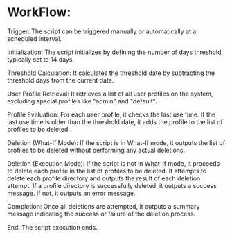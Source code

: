 # WorkFlow:


Trigger:
The script can be triggered manually or automatically at a scheduled interval.

Initialization:
The script initializes by defining the number of days threshold, typically set to 14 days.

Threshold Calculation:
It calculates the threshold date by subtracting the threshold days from the current date.

User Profile Retrieval:
It retrieves a list of all user profiles on the system, excluding special profiles like "admin" and "default".

Profile Evaluation:
For each user profile, it checks the last use time. If the last use time is older than the threshold date, it adds the profile to the list of profiles to be deleted.

Deletion (What-If Mode):
If the script is in What-If mode, it outputs the list of profiles to be deleted without performing any actual deletions.

Deletion (Execution Mode):
If the script is not in What-If mode, it proceeds to delete each profile in the list of profiles to be deleted.
It attempts to delete each profile directory and outputs the result of each deletion attempt.
If a profile directory is successfully deleted, it outputs a success message. If not, it outputs an error message.

Completion:
Once all deletions are attempted, it outputs a summary message indicating the success or failure of the deletion process.

End:
The script execution ends.
